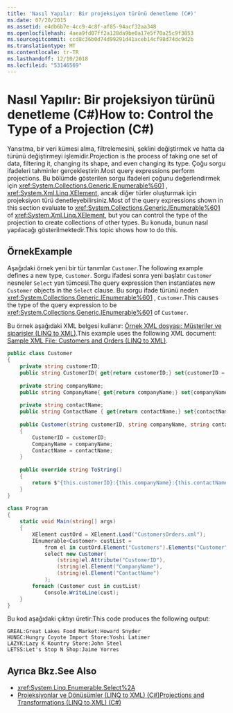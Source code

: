 ```yaml
---
title: 'Nasıl Yapılır: Bir projeksiyon türünü denetleme (C#)'
ms.date: 07/20/2015
ms.assetid: e4db6b7e-4cc9-4c8f-af85-94acf32aa348
ms.openlocfilehash: 4aea9fd07ff2a128da9be0a17e5f70a25c9f3853
ms.sourcegitcommit: ccd8c36b0d74d99291d41aceb14cf98d74dc9d2b
ms.translationtype: MT
ms.contentlocale: tr-TR
ms.lasthandoff: 12/10/2018
ms.locfileid: "53146569"
---
```

# <a name="how-to-control-the-type-of-a-projection-c"></a><span data-ttu-id="235d9-102">Nasıl Yapılır: Bir projeksiyon türünü denetleme (C#)</span><span class="sxs-lookup"><span data-stu-id="235d9-102">How to: Control the Type of a Projection (C#)</span></span>
<span data-ttu-id="235d9-103">Yansıtma, bir veri kümesi alma, filtrelemesini, şeklini değiştirmek ve hatta da türünü değiştirmeyi işlemidir.</span><span class="sxs-lookup"><span data-stu-id="235d9-103">Projection is the process of taking one set of data, filtering it, changing its shape, and even changing its type.</span></span> <span data-ttu-id="235d9-104">Çoğu sorgu ifadeleri tahminler gerçekleştirin.</span><span class="sxs-lookup"><span data-stu-id="235d9-104">Most query expressions perform projections.</span></span> <span data-ttu-id="235d9-105">Bu bölümde gösterilen sorgu ifadeleri çoğunu değerlendirmek için <xref:System.Collections.Generic.IEnumerable%601> , <xref:System.Xml.Linq.XElement>, ancak diğer türler oluşturmak için projeksiyon türü denetleyebilirsiniz.</span><span class="sxs-lookup"><span data-stu-id="235d9-105">Most of the query expressions shown in this section evaluate to <xref:System.Collections.Generic.IEnumerable%601> of <xref:System.Xml.Linq.XElement>, but you can control the type of the projection to create collections of other types.</span></span> <span data-ttu-id="235d9-106">Bu konuda, bunun nasıl yapılacağı gösterilmektedir.</span><span class="sxs-lookup"><span data-stu-id="235d9-106">This topic shows how to do this.</span></span>  
  
## <a name="example"></a><span data-ttu-id="235d9-107">Örnek</span><span class="sxs-lookup"><span data-stu-id="235d9-107">Example</span></span>  
 <span data-ttu-id="235d9-108">Aşağıdaki örnek yeni bir tür tanımlar `Customer`.</span><span class="sxs-lookup"><span data-stu-id="235d9-108">The following example defines a new type, `Customer`.</span></span> <span data-ttu-id="235d9-109">Sorgu ifadesi sonra yeni başlatır `Customer` nesneler `Select` yan tümcesi.</span><span class="sxs-lookup"><span data-stu-id="235d9-109">The query expression then instantiates new `Customer` objects in the `Select` clause.</span></span> <span data-ttu-id="235d9-110">Bu sorgu ifade türünü neden <xref:System.Collections.Generic.IEnumerable%601> , `Customer`.</span><span class="sxs-lookup"><span data-stu-id="235d9-110">This causes the type of the query expression to be <xref:System.Collections.Generic.IEnumerable%601> of `Customer`.</span></span>  
  
 <span data-ttu-id="235d9-111">Bu örnek aşağıdaki XML belgesi kullanır: [Örnek XML dosyası: Müşteriler ve siparişler (LINQ to XML)](../../../../csharp/programming-guide/concepts/linq/sample-xml-file-customers-and-orders-linq-to-xml-2.md).</span><span class="sxs-lookup"><span data-stu-id="235d9-111">This example uses the following XML document: [Sample XML File: Customers and Orders (LINQ to XML)](../../../../csharp/programming-guide/concepts/linq/sample-xml-file-customers-and-orders-linq-to-xml-2.md).</span></span>  
  
```csharp  
public class Customer  
{  
    private string customerID;  
    public string CustomerID{ get{return customerID;} set{customerID = value;}}  
  
    private string companyName;  
    public string CompanyName{ get{return companyName;} set{companyName = value;}}  
  
    private string contactName;  
    public string ContactName { get{return contactName;} set{contactName = value;}}  
  
    public Customer(string customerID, string companyName, string contactName)  
    {  
        CustomerID = customerID;  
        CompanyName = companyName;  
        ContactName = contactName;  
    }  
  
    public override string ToString()  
    {  
        return $"{this.customerID}:{this.companyName}:{this.contactName}";
    }  
}  
  
class Program  
{  
    static void Main(string[] args)  
    {  
        XElement custOrd = XElement.Load("CustomersOrders.xml");  
        IEnumerable<Customer> custList =  
            from el in custOrd.Element("Customers").Elements("Customer")  
            select new Customer(  
                (string)el.Attribute("CustomerID"),  
                (string)el.Element("CompanyName"),  
                (string)el.Element("ContactName")  
            );  
        foreach (Customer cust in custList)  
            Console.WriteLine(cust);  
    }  
}  
```  
  
 <span data-ttu-id="235d9-112">Bu kod aşağıdaki çıktıyı üretir:</span><span class="sxs-lookup"><span data-stu-id="235d9-112">This code produces the following output:</span></span>  
  
```  
GREAL:Great Lakes Food Market:Howard Snyder  
HUNGC:Hungry Coyote Import Store:Yoshi Latimer  
LAZYK:Lazy K Kountry Store:John Steel  
LETSS:Let's Stop N Shop:Jaime Yorres  
```  
  
## <a name="see-also"></a><span data-ttu-id="235d9-113">Ayrıca Bkz.</span><span class="sxs-lookup"><span data-stu-id="235d9-113">See Also</span></span>

- <xref:System.Linq.Enumerable.Select%2A>  
- [<span data-ttu-id="235d9-114">Projeksiyonlar ve Dönüşümler (LINQ to XML) (C#)</span><span class="sxs-lookup"><span data-stu-id="235d9-114">Projections and Transformations (LINQ to XML) (C#)</span></span>](../../../../csharp/programming-guide/concepts/linq/projections-and-transformations-linq-to-xml.md)
